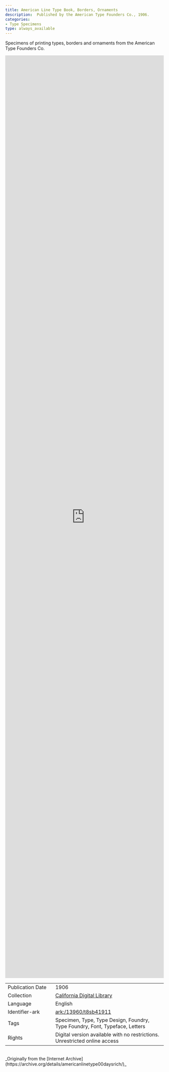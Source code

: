 ```yaml
---
title: American Line Type Book, Borders, Ornaments
description:  Published by the American Type Founders Co., 1906.
categories:
- Type Specimens
type: always_available
---
```

Specimens of printing types, borders and ornaments from the American Type Founders Co.
<!-- more -->
<iframe src="https://archive.org/embed/americanlinetype00daysrich#page/0" width="100% " height="75% " frameborder="0" webkitallowfullscreen="true" mozallowfullscreen="true" allowfullscreen></iframe>
<br>
<table>
  <tr>
    <td style="width:30%">Publication Date</td>
    <td>1906</td>
  </tr>
  <tr>
    <td style="width:30%">Collection</td>
    <td><a href="https://archive.org/details/cdl">California Digital Library</a></td>
  </tr>
  <tr>
    <td style="width:30%">Language</td>
    <td>English</td>
  </tr>
  <tr>
    <td style="width:30%">Identifier-ark</td>
    <td><a href="https://archive.org/details/americanlinetype00daysrich">ark:/13960/t8sb41911</a></td>
  </tr>
  <tr>
    <td style="width:30%">Tags</td>
    <td>Specimen, Type, Type Design, Foundry, Type Foundry, Font, Typeface, Letters</td>
  </tr>
  <tr>
    <td style="width:30%">Rights</td>
    <td>Digital version available with no restrictions. Unrestricted online access</td>
  </tr>
</table>
<br>
_Originally from the [Internet Archive](https://archive.org/details/americanlinetype00daysrich/)_
